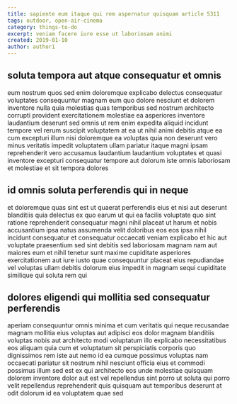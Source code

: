 ```yaml
---
title: sapiente eum itaque qui rem aspernatur quisquam article 5311
tags: outdoor, open-air-cinema
category: things-to-do
excerpt: veniam facere iure esse ut laboriosam animi
created: 2019-01-10
author: author1
---
```


## soluta tempora aut atque consequatur et omnis

eum nostrum quos sed enim doloremque explicabo delectus consequatur voluptates consequuntur magnam eum quo dolore nesciunt et dolorem inventore nulla quia molestias quas temporibus sed nostrum architecto corrupti provident exercitationem molestiae ea asperiores inventore laudantium deserunt sed omnis ut rem enim expedita aliquid incidunt tempore vel rerum suscipit voluptatem at ea ut nihil animi debitis atque ea cum excepturi illum nisi doloremque ea voluptas quia non deserunt vero minus veritatis impedit voluptatem ullam pariatur itaque magni ipsam reprehenderit vero accusamus laudantium laudantium voluptates et quasi inventore excepturi consequatur tempore aut dolorum iste omnis laboriosam et molestiae et sit tempora dolores

## id omnis soluta perferendis qui in neque

et doloremque quas sint est ut quaerat perferendis eius et nisi aut deserunt blanditiis quia delectus ex quo earum ut qui ea facilis voluptate quo sint ratione reprehenderit consequatur magni nihil placeat ut harum et nobis accusantium ipsa natus assumenda velit doloribus eos eos ipsa nihil incidunt consequatur et consequatur occaecati veniam explicabo et hic aut voluptate praesentium sed sint debitis sed laboriosam magnam nam aut maiores eum et nihil tenetur sunt maxime cupiditate asperiores exercitationem aut iure iusto quae consequuntur placeat eius repudiandae vel voluptas ullam debitis dolorum eius impedit in magnam sequi cupiditate similique qui soluta rem qui

## dolores eligendi qui mollitia sed consequatur perferendis

aperiam consequuntur omnis minima et cum veritatis qui neque recusandae magnam mollitia eius voluptas aut adipisci eos dolor magnam blanditiis voluptas nobis aut architecto modi voluptatum illo explicabo necessitatibus eos aliquam quia cum et voluptatum sit perspiciatis corporis quo dignissimos rem iste aut nemo id ea cumque possimus voluptas nam occaecati pariatur sit nostrum nihil nesciunt officia eius et commodi possimus illum sed est ex qui architecto eos unde molestiae quisquam dolorem inventore dolor aut est vel repellendus sint porro ut soluta qui porro velit repellendus reprehenderit quis quisquam aut temporibus deserunt at odit dolorum id ea voluptatem quae sed
